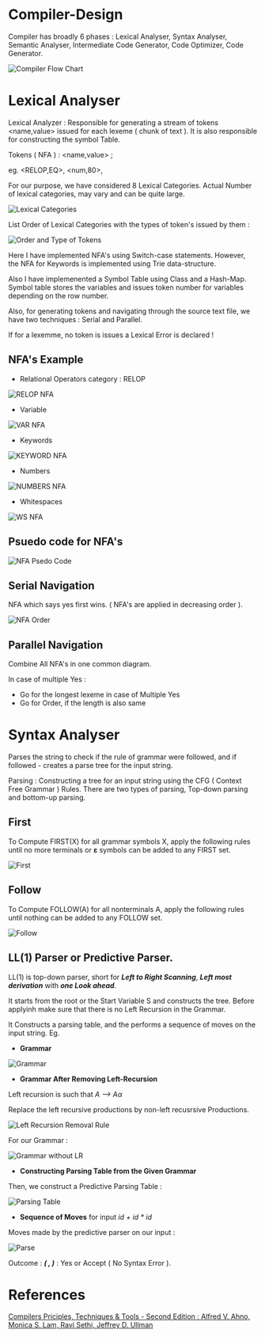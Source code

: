 # Compiler-Design

Compiler has broadly 6 phases : Lexical Analyser, Syntax Analyser, Semantic Analyser, Intermediate Code Generator, Code Optimizer, Code Generator.


![Compiler Flow Chart](https://user-images.githubusercontent.com/75173703/115982029-b50b1c80-a5b5-11eb-876d-10fc330a0fba.PNG)


# Lexical Analyser

Lexical Analyzer : Responsible for generating a stream of tokens <name,value> issued for each lexeme ( chunk of text ). It is also responsible for constructing the symbol Table.

Tokens ( NFA ) : <name,value> ;

eg. <RELOP,EQ>, <num,80>, <if>
  
For our purpose, we have considered 8 Lexical Categories. Actual Number of lexical categories, may vary and can be quite large.

![Lexical Categories](https://user-images.githubusercontent.com/75173703/115982032-b63c4980-a5b5-11eb-8696-f38bf054082c.PNG)

List Order of Lexical Categories with the types of token's issued by them :

![Order and Type of Tokens](https://user-images.githubusercontent.com/75173703/115982139-572b0480-a5b6-11eb-9f26-22096649f835.PNG)

Here I have implemented NFA's using Switch-case statements. However, the NFA for Keywords is implemented using Trie data-structure.

Also I have implemenented a Symbol Table using Class and a Hash-Map. Symbol table stores the variables and issues token number for variables depending on the row number.

Also, for generating tokens and navigating through the source text file, we have two techniques : Serial and Parallel.

If for a lexemme, no token is issues a Lexical Error is declared !

## NFA's Example

- Relational Operators category : RELOP

![RELOP NFA](https://user-images.githubusercontent.com/75173703/115982180-af620680-a5b6-11eb-92df-af9dd976eb20.PNG)

- Variable

![VAR NFA](https://user-images.githubusercontent.com/75173703/115982198-d1f41f80-a5b6-11eb-8488-e2fa4a285a05.PNG)

- Keywords

![KEYWORD NFA](https://user-images.githubusercontent.com/75173703/115982263-55157580-a5b7-11eb-9c4b-d0fc934e26a5.PNG)

- Numbers

![NUMBERS NFA](https://user-images.githubusercontent.com/75173703/115982305-a58cd300-a5b7-11eb-8c09-7122bf4826ad.PNG)

- Whitespaces

![WS NFA](https://user-images.githubusercontent.com/75173703/115982315-c3f2ce80-a5b7-11eb-890a-72430bb8989a.PNG)


## Psuedo code for NFA's

![NFA Psedo Code](https://user-images.githubusercontent.com/75173703/115982242-2d261200-a5b7-11eb-84b5-d6351f92a708.PNG)

## Serial Navigation

NFA which says yes first wins. ( NFA's are applied in decreasing order ).

![NFA Order](https://user-images.githubusercontent.com/75173703/115982389-3368be00-a5b8-11eb-92bb-578724b0483e.PNG)


## Parallel Navigation

Combine All NFA's in one common diagram.

In case of multiple Yes :
- Go for the longest lexeme in case of Multiple Yes
- Go for Order, if the length is also same



# Syntax Analyser

Parses the string to check if the rule of grammar were followed, and if followed - creates a parse tree for the input string.

Parsing : Constructing a tree for an input string using the CFG ( Context Free Grammar ) Rules. There are two types of parsing, Top-down parsing and bottom-up parsing.


## First

To Compute FIRST(X) for all grammar symbols X, apply the following rules until no more terminals or **ε** symbols can be added to any FIRST set.

![First](https://user-images.githubusercontent.com/75173703/115982585-09180000-a5ba-11eb-8d9f-2abc6785fa7e.PNG)

## Follow

To Compute FOLLOW(A) for all nonterminals A, apply the following rules until nothing can be added to any FOLLOW set.

![Follow](https://user-images.githubusercontent.com/75173703/115982615-3d8bbc00-a5ba-11eb-83e3-fa0a47ef3630.PNG)


## LL(1) Parser or Predictive Parser.

LL(1) is top-down parser, short for _**Left to Right Scanning**_, _**Left most derivation**_ with _**one Look ahead**_.

It starts from the root or the Start Variable S and constructs the tree. Before applyinh make sure that there is no Left Recursion in the Grammar.

It Constructs a parsing table, and the performs a sequence of moves on the input string. Eg.

- **Grammar**

![Grammar](https://user-images.githubusercontent.com/75173703/115982721-d4587880-a5ba-11eb-93c8-7f8c6bce1acb.PNG)

- **Grammar After Removing Left-Recursion**

Left recursion is such that _A --> Aα_

Replace the left recursive productions by non-left recusrsive Productions.

![Left Recursion Removal Rule](https://user-images.githubusercontent.com/75173703/115982745-08339e00-a5bb-11eb-85b1-e4e8b2d0714a.PNG)

For our Grammar :

![Grammar without LR](https://user-images.githubusercontent.com/75173703/115982767-20a3b880-a5bb-11eb-9eeb-17143c837fe4.PNG)

- **Constructing Parsing Table from the Given Grammar**

Then, we construct a Predictive Parsing Table :

![Parsing Table](https://user-images.githubusercontent.com/75173703/115982791-4cbf3980-a5bb-11eb-8373-c379e7c28682.PNG)


- **Sequence of Moves** for input _id + id * id_

Moves made by the predictive parser on our input :

![Parse](https://user-images.githubusercontent.com/75173703/115982816-7a0be780-a5bb-11eb-98f4-f07724720838.PNG)

Outcome : _**( $,$ )**_ : Yes or Accept ( No Syntax Error ).


# References

[Compilers Priciples, Techniques & Tools - Second Edition : Alfred V. Ahno, Monica S. Lam, Ravi Sethi, Jeffrey D. Ullman](https://en.wikipedia.org/wiki/Compilers:_Principles,_Techniques,_and_Tools#:~:text=Compilers%3A%20Principles%2C%20Techniques%2C%20and%20Tools%20is%20a%20computer%20science,compiler%20construction%20for%20programming%20languages.)